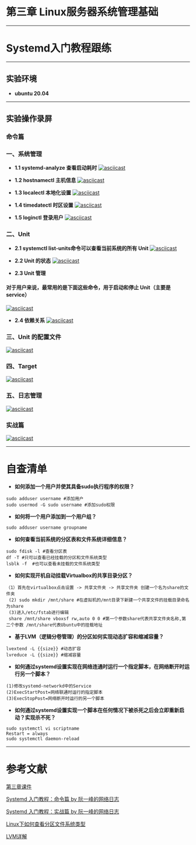 # 第三章 Linux服务器系统管理基础

------

# Systemd入门教程跟练

------

## 实验环境
- **ubuntu 20.04**

------

## 实验操作录屏

### 命令篇
### 一、系统管理
- **1.1 systemd-analyze 查看启动耗时**
  [![asciicast](https://asciinema.org/a/IKBL4Izzac1AzkrksOMD8RAWq.svg)](https://asciinema.org/a/IKBL4Izzac1AzkrksOMD8RAWq)

- **1.2 hostnamectl 主机信息**
  [![asciicast](https://asciinema.org/a/2w3fpnv3eQxT5cyvke82TqE9A.svg)](https://asciinema.org/a/2w3fpnv3eQxT5cyvke82TqE9A)

- **1.3 localectl 本地化设置**
  [![asciicast](https://asciinema.org/a/1IZO34LNjyvNEuIrI0dMdwDqT.svg)](https://asciinema.org/a/1IZO34LNjyvNEuIrI0dMdwDqT)

- **1.4 timedatectl 时区设置**
[![asciicast](https://asciinema.org/a/8sSTDCgwd70PVCexcZYI8sOPY.svg)](https://asciinema.org/a/8sSTDCgwd70PVCexcZYI8sOPY)

- **1.5 loginctl 登录用户**
  [![asciicast](https://asciinema.org/a/C53VGzn3LS4dH0L0LenS7YtLP.svg)](https://asciinema.org/a/C53VGzn3LS4dH0L0LenS7YtLP)


### 二、Unit
- **2.1 systemctl list-units命令可以查看当前系统的所有 Unit**
[![asciicast](https://asciinema.org/a/M7Wm2rI0yLJdaaXgiWnh0wrY7.svg)](https://asciinema.org/a/M7Wm2rI0yLJdaaXgiWnh0wrY7)

- **2.2 Unit 的状态**
[![asciicast](https://asciinema.org/a/AjoYfSyW6ViatmrQjkvRRJpmQ.svg)](https://asciinema.org/a/AjoYfSyW6ViatmrQjkvRRJpmQ)

- **2.3 Unit 管理**
#### 对于用户来说，最常用的是下面这些命令，用于启动和停止 Unit（主要是 service）
  [![asciicast](https://asciinema.org/a/AxbM9aW9IdDJj3LvnRFLTIPRk.svg)](https://asciinema.org/a/AxbM9aW9IdDJj3LvnRFLTIPRk)

- **2.4 依赖关系**
[![asciicast](https://asciinema.org/a/UOfGfAb55uLfpdToTqQVfYus8.svg)](https://asciinema.org/a/UOfGfAb55uLfpdToTqQVfYus8)

### 三、Unit 的配置文件
[![asciicast](https://asciinema.org/a/cMmXxl1lpWQYbrVK8tD0Hng7j.svg)](https://asciinema.org/a/cMmXxl1lpWQYbrVK8tD0Hng7j)

### 四、Target
[![asciicast](https://asciinema.org/a/MyfG0SCLRBgjdNyYVS42j81WM.svg)](https://asciinema.org/a/MyfG0SCLRBgjdNyYVS42j81WM)

### 五、日志管理
[![asciicast](https://asciinema.org/a/I4E5OILM5kzhTtGB20kQacIC3.svg)](https://asciinema.org/a/I4E5OILM5kzhTtGB20kQacIC3)

### 实战篇
[![asciicast](https://asciinema.org/a/J1ioS0xo6DROJgfUrMNUotq64.svg)](https://asciinema.org/a/J1ioS0xo6DROJgfUrMNUotq64)

------

# 自查清单

- **如何添加一个用户并使其具备sudo执行程序的权限？**
```shell
sudo adduser username #添加用户
sudo usermod -G sudo username #添加sudo权限
```

- **如何将一个用户添加到一个用户组？**
```shell
sudo adduser username groupname
```
  
- **如何查看当前系统的分区表和文件系统详细信息？**
```shell
sudo fdisk -l #查看分区表
df -T #只可以查看已经挂载的分区和文件系统类型
lsblk -f  #也可以查看未挂载的文件系统类型
```

- **如何实现开机自动挂载Virtualbox的共享目录分区？**
```shell
（1）首先在virtualbox点击设置 -> 共享文件夹 -> 共享文件夹 创建一个名为share的文件夹
 (2) sudo mkdir /mnt/share #在虚拟机的/mnt目录下新建一个共享文件的挂载目录命名为share
 (3)进入/etc/fstab进行编辑
 share /mnt/share vboxsf rw,auto 0 0 #第一个参数share代表共享文件夹名称,第二个参数 /mnt/share代表Ubuntu中的挂载地址
```

- **基于LVM（逻辑分卷管理）的分区如何实现动态扩容和缩减容量？**
```shell
lvextend -L {{size}} #动态扩容
lvreduce -L {{size}} #缩减容量
```
- **如何通过systemd设置实现在网络连通时运行一个指定脚本，在网络断开时运行另一个脚本？**
```shell  
(1)修改systemd-networkd中的Service
(2)ExecStartPost=网络联通时运行的指定脚本
(3)ExecStopPost=网络断开时运行的另一个脚本
```

- **如何通过systemd设置实现一个脚本在任何情况下被杀死之后会立即重新启动？实现杀不死？**
```shell
sudo systemctl vi scriptname
Restart = always
sudo systemctl daemon-reload
```

------

# 参考文献
[第三章课件](https://c4pr1c3.github.io/LinuxSysAdmin/chap0x03.md.html#/systemd)

[Systemd 入门教程：命令篇 by 阮一峰的网络日志](http://www.ruanyifeng.com/blog/2016/03/systemd-tutorial-commands.html)

[Systemd 入门教程：实战篇 by 阮一峰的网络日志](http://www.ruanyifeng.com/blog/2016/03/systemd-tutorial-part-two.html)

[Linux下如何查看分区文件系统类型](https://blog.csdn.net/weixin_34019144/article/details/85628522?spm=1001.2101.3001.6650.1&utm_medium=distribute.pc_relevant.none-task-blog-2%7Edefault%7ECTRLIST%7ERate-1.pc_relevant_default&depth_1-utm_source=distribute.pc_relevant.none-task-blog-2%7Edefault%7ECTRLIST%7ERate-1.pc_relevant_default&utm_relevant_index=2)

[LVM详解](https://www.cnblogs.com/cloudos/p/9348315.html)